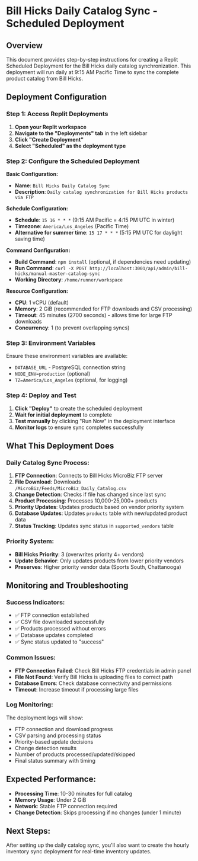 # Bill Hicks Daily Catalog Sync - Scheduled Deployment

## Overview

This document provides step-by-step instructions for creating a Replit Scheduled Deployment for the Bill Hicks daily catalog synchronization. This deployment will run daily at 9:15 AM Pacific Time to sync the complete product catalog from Bill Hicks.

## Deployment Configuration

### Step 1: Access Replit Deployments

1. **Open your Replit workspace**
2. **Navigate to the "Deployments" tab** in the left sidebar
3. **Click "Create Deployment"**
4. **Select "Scheduled" as the deployment type**

### Step 2: Configure the Scheduled Deployment

**Basic Configuration:**
- **Name**: `Bill Hicks Daily Catalog Sync`
- **Description**: `Daily catalog synchronization for Bill Hicks products via FTP`

**Schedule Configuration:**
- **Schedule**: `15 16 * * *` (9:15 AM Pacific = 4:15 PM UTC in winter)
- **Timezone**: `America/Los_Angeles` (Pacific Time)
- **Alternative for summer time**: `15 17 * * *` (5:15 PM UTC for daylight saving time)

**Command Configuration:**
- **Build Command**: `npm install` (optional, if dependencies need updating)
- **Run Command**: `curl -X POST http://localhost:3001/api/admin/bill-hicks/manual-master-catalog-sync`
- **Working Directory**: `/home/runner/workspace`

**Resource Configuration:**
- **CPU**: 1 vCPU (default)
- **Memory**: 2 GiB (recommended for FTP downloads and CSV processing)
- **Timeout**: 45 minutes (2700 seconds) - allows time for large FTP downloads
- **Concurrency**: 1 (to prevent overlapping syncs)

### Step 3: Environment Variables

Ensure these environment variables are available:
- `DATABASE_URL` - PostgreSQL connection string
- `NODE_ENV=production` (optional)
- `TZ=America/Los_Angeles` (optional, for logging)

### Step 4: Deploy and Test

1. **Click "Deploy"** to create the scheduled deployment
2. **Wait for initial deployment** to complete
3. **Test manually** by clicking "Run Now" in the deployment interface
4. **Monitor logs** to ensure sync completes successfully

## What This Deployment Does

### Daily Catalog Sync Process:
1. **FTP Connection**: Connects to Bill Hicks MicroBiz FTP server
2. **File Download**: Downloads `/MicroBiz/Feeds/MicroBiz_Daily_Catalog.csv`
3. **Change Detection**: Checks if file has changed since last sync
4. **Product Processing**: Processes 10,000-25,000+ products
5. **Priority Updates**: Updates products based on vendor priority system
6. **Database Updates**: Updates `products` table with new/updated product data
7. **Status Tracking**: Updates sync status in `supported_vendors` table

### Priority System:
- **Bill Hicks Priority**: 3 (overwrites priority 4+ vendors)
- **Update Behavior**: Only updates products from lower priority vendors
- **Preserves**: Higher priority vendor data (Sports South, Chattanooga)

## Monitoring and Troubleshooting

### Success Indicators:
- ✅ FTP connection established
- ✅ CSV file downloaded successfully
- ✅ Products processed without errors
- ✅ Database updates completed
- ✅ Sync status updated to "success"

### Common Issues:
- **FTP Connection Failed**: Check Bill Hicks FTP credentials in admin panel
- **File Not Found**: Verify Bill Hicks is uploading files to correct path
- **Database Errors**: Check database connectivity and permissions
- **Timeout**: Increase timeout if processing large files

### Log Monitoring:
The deployment logs will show:
- FTP connection and download progress
- CSV parsing and processing status
- Priority-based update decisions
- Change detection results
- Number of products processed/updated/skipped
- Final status summary with timing

## Expected Performance:
- **Processing Time**: 10-30 minutes for full catalog
- **Memory Usage**: Under 2 GiB
- **Network**: Stable FTP connection required
- **Change Detection**: Skips processing if no changes (under 1 minute)

## Next Steps:
After setting up the daily catalog sync, you'll also want to create the hourly inventory sync deployment for real-time inventory updates.
